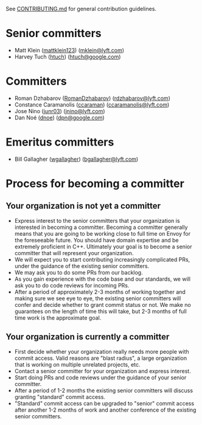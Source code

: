See [CONTRIBUTING.md](CONTRIBUTING.md) for general contribution guidelines.

# Senior committers

* Matt Klein ([mattklein123](https://github.com/mattklein123)) (mklein@lyft.com)
* Harvey Tuch ([htuch](https://github.com/htuch)) (htuch@google.com)

# Committers

* Roman Dzhabarov ([RomanDzhabarov](https://github.com/RomanDzhabarov)) (rdzhabarov@lyft.com)
* Constance Caramanolis ([ccaraman](https://github.com/ccaraman)) (ccaramanolis@lyft.com)
* Jose Nino ([junr03](https://github.com/junr03)) (jnino@lyft.com)
* Dan Noé ([dnoe](https://github.com/dnoe)) (dpn@google.com)

# Emeritus committers

* Bill Gallagher ([wgallagher](https://github.com/wgallagher)) (bgallagher@lyft.com)

# Process for becoming a committer

## Your organization is not yet a committer

* Express interest to the senior committers that your organization is interested in becoming a
  committer. Becoming a committer generally means that you are going to be working close to full
  time on Envoy for the foreseeable future. You should have domain expertise and be extremely
  proficient in C++. Ultimately your goal is to become a senior committer that will represent your
  organization.
* We will expect you to start contributing increasingly complicated PRs, under the guidance
  of the existing senior committers.
* We may ask you to do some PRs from our backlog.
* As you gain experience with the code base and our standards, we will ask you to do code reviews
  for incoming PRs.
* After a period of approximately 2-3 months of working together and making sure we see eye to eye,
  the existing senior committers will confer and decide whether to grant commit status or not. We
  make no guarantees on the length of time this will take, but 2-3 months of full time work is
  the approximate goal.

## Your organization is currently a committer

* First decide whether your organization really needs more people with commit access. Valid reasons
  are "blast radius", a large organization that is working on multiple unrelated projects, etc.
* Contact a senior committer for your organization and express interest.
* Start doing PRs and code reviews under the guidance of your senior committer.
* After a period of 1-2 months the existing senior committers will discuss granting "standard"
  commit access.
* "Standard" commit access can be upgraded to "senior" commit access after another 1-2 months of
  work and another conference of the existing senior committers.
